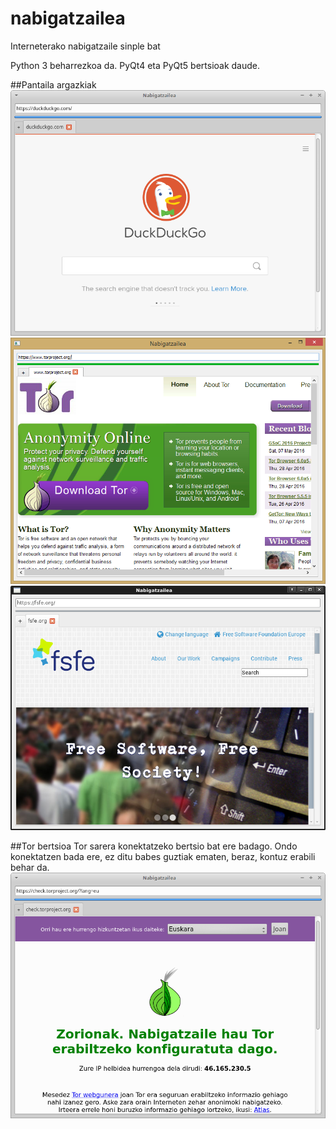 # nabigatzailea
Interneterako nabigatzaile sinple bat

Python 3 beharrezkoa da. PyQt4 eta PyQt5 bertsioak daude.

##Pantaila argazkiak
![xfce PyQt5](/pantaila-argazkiak/xfce-qt5.png?raw=true "xfce PyQt5")
![Windows 8.1 PyQt5](/pantaila-argazkiak/win-qt5.png?raw=true "Windows 8.1 PyQt5")
![Debian PyQt5](/pantaila-argazkiak/debian-qt5.png?raw=true "Debian PyQt5")

##Tor bertsioa
Tor sarera konektatzeko bertsio bat ere badago. Ondo konektatzen bada ere, ez ditu babes guztiak ematen, beraz, kontuz erabili behar da.
![Tor PyQt5](/pantaila-argazkiak/xfce-qt5-tor.png?raw=true "Tor PyQt5")
